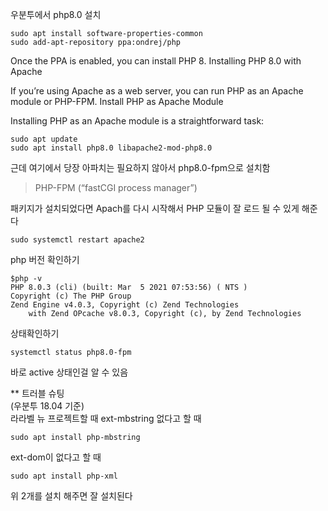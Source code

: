 우분투에서 php8.0 설치
```
sudo apt install software-properties-common
sudo add-apt-repository ppa:ondrej/php
```
Once the PPA is enabled, you can install PHP 8.
Installing PHP 8.0 with Apache

If you’re using Apache as a web server, you can run PHP as an Apache module or PHP-FPM.
Install PHP as Apache Module

Installing PHP as an Apache module is a straightforward task:

```
sudo apt update
sudo apt install php8.0 libapache2-mod-php8.0
```

근데 여기에서 당장 아파치는 필요하지 않아서 php8.0-fpm으로 설치함   

> PHP-FPM (“fastCGI process manager”)

패키지가 설치되었다면 Apach를 다시 시작해서 PHP 모듈이 잘 로드 될 수 있게 해준다
```
sudo systemctl restart apache2
```

php 버전 확인하기
```
$php -v
PHP 8.0.3 (cli) (built: Mar  5 2021 07:53:56) ( NTS )
Copyright (c) The PHP Group
Zend Engine v4.0.3, Copyright (c) Zend Technologies
    with Zend OPcache v8.0.3, Copyright (c), by Zend Technologies
```
상태확인하기
```
systemctl status php8.0-fpm
```
바로 active 상태인걸 알 수 있음

** 트러블 슈팅  
(우분투 18.04 기준)  
라라벨 뉴 프로젝트할 때 ext-mbstring 없다고 할 때   
```
sudo apt install php-mbstring  
```
ext-dom이 없다고 할 때   
```
sudo apt install php-xml  
```
위 2개를 설치 해주면 잘 설치된다 
